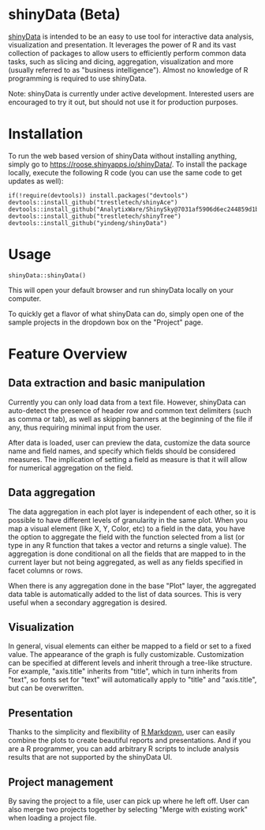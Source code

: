 shinyData (Beta)
=========

[shinyData](https://github.com/yindeng/shinyData) is intended to be an easy to use tool for interactive data analysis, visualization and presentation. It leverages the power of R and its vast collection of packages to allow users to efficiently perform common data tasks, such as slicing and dicing, aggregation, visualization and more (usually referred to as "business intelligence"). Almost no knowledge of R programming is required to use shinyData.

Note: shinyData is currently under active development. Interested users are encouraged to try it out, but should not use it for production purposes.

# Installation
To run the web based version of shinyData without installing anything, simply go to https://roose.shinyapps.io/shinyData/. 
To install the package locally, execute the following R code (you can use the same code to get updates as well): 
```
if(!require(devtools)) install.packages("devtools")
devtools::install_github("trestletech/shinyAce")
devtools::install_github("AnalytixWare/ShinySky@7031af5906d6ec244859d1ba676a9ca8e1541342")
devtools::install_github("trestletech/shinyTree")
devtools::install_github("yindeng/shinyData")
```

# Usage
```
shinyData::shinyData()
```
This will open your default browser and run shinyData locally on your computer.

To quickly get a flavor of what shinyData can do, simply open one of the sample projects in the dropdown box on the "Project" page.

# Feature Overview

## Data extraction and basic manipulation
Currently you can only load data from a text file. However, shinyData can auto-detect the presence of header row and common text delimiters (such as comma or tab), as well as skipping banners at the beginning of the file if any, thus requiring minimal input from the user.

After data is loaded, user can preview the data, customize the data source name and field names, and specify which fields should be considered measures. The implication of setting a field as measure is that it will allow for numerical aggregation on the field.

## Data aggregation
The data aggregation in each plot layer is independent of each other, so it is possible to have different levels of granularity in the same plot. When you map a visual element (like X, Y, Color, etc) to a field in the data, you have the option to aggregate the field with the function selected from a list (or type in any R function that takes a vector and returns a single value). The aggregation is done conditional on all the fields that are mapped to in the current layer but not being aggregated, as well as any fields specified in facet columns or rows.

When there is any aggregation done in the base "Plot" layer, the aggregated data table is automatically added to the list of data sources. This is very useful when a secondary aggregation is desired.

## Visualization
In general, visual elements can either be mapped to a field or set to a fixed value. The appearance of the graph is fully customizable. Customization can be specified at different levels and inherit through a tree-like structure. For example, "axis.title" inherits from "title", which in turn inherits from "text", so fonts set for "text" will automatically apply to "title" and "axis.title", but can be overwritten.

## Presentation
Thanks to the simplicity and flexibility of [R Markdown](http://rmarkdown.rstudio.com/), user can easily combine the plots to create beautiful reports and presentations. And if you are a R programmer, you can add arbitrary R scripts to include analysis results that are not supported by the shinyData UI. 

## Project management
By saving the project to a file, user can pick up where he left off. User can also merge two projects together by selecting "Merge with existing work" when loading a project file.

